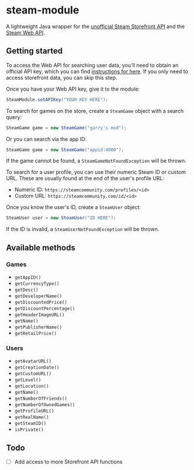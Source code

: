 # steam-module

A lightweight Java wrapper for the [unofficial Steam Storefront API](https://wiki.teamfortress.com/wiki/User:RJackson/StorefrontAPI) and the [Steam Web API](https://steamcommunity.com/dev). 

## Getting started
To access the Web API for searching user data, you'll need to obtain an official API key, which you can find [instructions for here](https://steamcommunity.com/dev). If you only need to access storefront data, you can skip this step.

Once you have your Web API key, give it to the module:
```Java
SteamModule.setAPIKey("YOUR KEY HERE");
```

To search for games on the store, create a `SteamGame` object with a search query:
```Java
SteamGame game = new SteamGame("garry's mod");
```
Or you can search via the app ID:
```Java
SteamGame game = new SteamGame("appid:4000");
```
If the game cannot be found, a `SteamGameNotFoundException` will be thrown.

To search for a user profile, you can use their numeric Steam ID or custom URL. These are usually found at the end of the user's profile URL:
- Numeric ID: `https://steamcommunity.com/profiles/<id>`
- Custom URL: `https://steamcommunity.com/id/<id>`

Once you know the user's ID, create a `SteamUser` object:
```Java
SteamUser user = new SteamUser("ID HERE");
```

If the ID is invalid, a `SteamUserNotFoundException` will be thrown.

## Available methods
### Games
- `getAppID()`
- `getCurrencyType()`
- `getDesc()`
- `getDeveloperName()`
- `getDiscountedPrice()`
- `getDiscountPercentage()`
- `getHeaderImageURL()`
- `getName()`
- `getPublisherName()`
- `getRetailPrice()`

### Users
- `getAvatarURL()`
- `getCreationDate()`
- `getCustomURL()`
- `getLevel()`
- `getLocation()`
- `getName()`
- `getNumberOfFriends()`
- `getNumberOfOwnedGames()`
- `getProfileURL()`
- `getRealName()`
- `getSteamID()`
- `isPrivate()`

## Todo
- [ ] Add access to more Storefront API functions